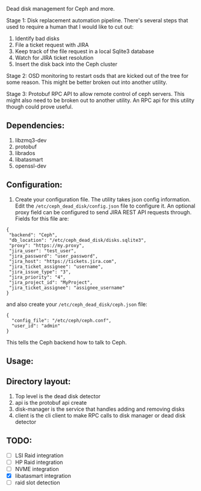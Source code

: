 Dead disk management for Ceph and more.

Stage 1: Disk replacement automation pipeline. There's several steps that used to require a human that I would like to cut out:
1. Identify bad disks
2. File a ticket request with JIRA
3. Keep track of the file request in a local Sqlite3 database
4. Watch for JIRA ticket resolution
5. Insert the disk back into the Ceph cluster

Stage 2: OSD monitoring to restart osds that are kicked out of the tree for some reason.  This might be better broken out into another utility.

Stage 3: Protobuf RPC API to allow remote control of ceph servers.  This might
also need to be broken out to another utility.  An RPC api for this utility
though could prove useful.

## Dependencies:
1. libzmq3-dev
2. protobuf
3. librados
4. libatasmart
5. openssl-dev

## Configuration:
1. Create your configuration file.  The utility takes json config
information.  Edit the `/etc/ceph_dead_disk/config.json` file to configure it. 
An optional proxy field can be configured to send JIRA REST API requests through.
Fields for this file are:
```
{
 "backend": "Ceph",
 "db_location": "/etc/ceph_dead_disk/disks.sqlite3",
 "proxy": "https://my.proxy",
 "jira_user": "test_user",
 "jira_password": "user_password",
 "jira_host": "https://tickets.jira.com",
 "jira_ticket_assignee": "username",
 "jira_issue_type": "3",
 "jira_priority": "4",
 "jira_project_id": "MyProject",
 "jira_ticket_assignee": "assignee_username"
}
```
and also create your `/etc/ceph_dead_disk/ceph.json` file:
```
{
  "config_file": "/etc/ceph/ceph.conf",
  "user_id": "admin"
}
```
This tells the Ceph backend how to talk to Ceph.

## Usage:

## Directory layout:
1. Top level is the dead disk detector
2. api is the protobuf api create
3. disk-manager is the service that handles adding and removing disks
4. client is the cli client to make RPC calls to disk manager or dead disk detector

## TODO:
- [ ] LSI Raid integration
- [ ] HP Raid integration
- [ ] NVME integration
- [x] libatasmart integration
- [ ] raid slot detection
